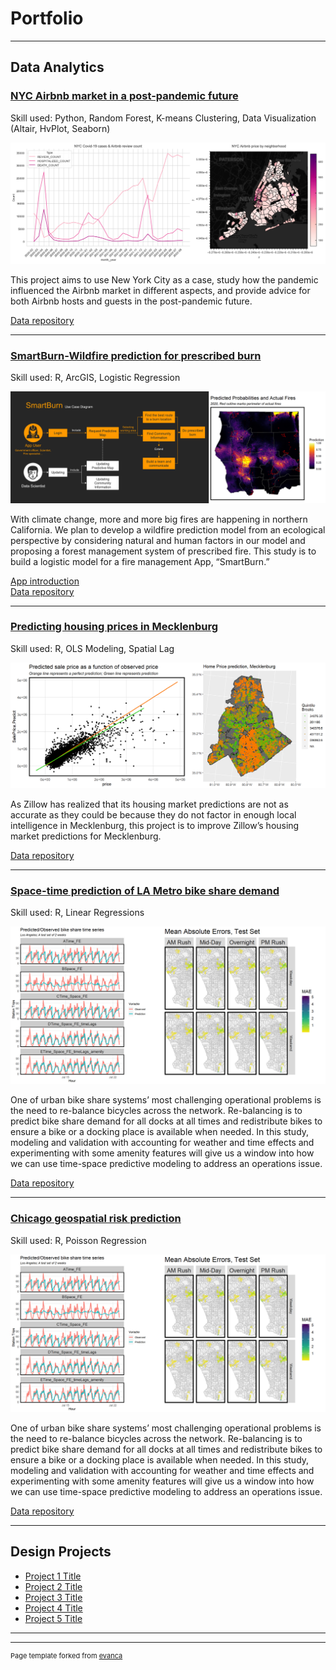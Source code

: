 # Portfolio

---

## Data Analytics

### [NYC Airbnb market in a post-pandemic future](https://shujingyi.github.io/NYC-Airbnb-blog/)
Skill used: Python, Random Forest, K-means Clustering, Data Visualization (Altair, HvPlot, Seaborn)

<img src="images/Airbnb.jpg?raw=true"/>

This project aims to use New York City as a case, study how the pandemic influenced the Airbnb market in different aspects, and provide advice for both Airbnb hosts and guests in the post-pandemic future.

[Data repository](https://github.com/ShujingYi/NYC-Airbnb-market-in-a-post-pandemic-future)

---
### [SmartBurn-Wildfire prediction for prescribed burn](https://htmlpreview.github.io/?https://github.com/ShujingYi/California-Wildfire/blob/main/Wildfire_Shujing%20%26%20Yuehui.html)  

Skill used: R, ArcGIS, Logistic Regression

<img src="images/wildfire.jpg?raw=true"/>

With climate change, more and more big fires are happening in northern California. We plan to develop a wildfire prediction model from an ecological perspective by considering natural and human factors in our model and proposing a forest management system of prescribed fire. This study is to build a logistic model for a fire management App, “SmartBurn.” 

[App introduction](https://youtu.be/mcidHTk65sk)                 
[Data repository](https://github.com/ShujingYi/California-Wildfire)

---
### [Predicting housing prices in Mecklenburg](https://htmlpreview.github.io/?https://github.com/ShujingYi/Midterm-Predicting-Housing-Prices/blob/main/opendata_wrangling_SY_Final.html)  
Skill used: R, OLS Modeling, Spatial Lag

<img src="images/housing.jpg?raw=true"/>

As Zillow has realized that its housing market predictions are not as accurate as they could be because they do not factor in enough local intelligence in Mecklenburg, this project is to improve Zillow’s housing market predictions for Mecklenburg.

[Data repository](https://github.com/ShujingYi/Midterm-Predicting-Housing-Prices)

---
### [Space-time prediction of LA Metro bike share demand](https://htmlpreview.github.io/?https://github.com/ShujingYi/LA-bike-share-prediction/blob/main/Bike_Share_Time_Space_2019_SY.html)  
Skill used: R, Linear Regressions

<img src="images/bike_share.jpg?raw=true"/>

One of urban bike share systems’ most challenging operational problems is the need to re-balance bicycles across the network. Re-balancing is to predict bike share demand for all docks at all times and redistribute bikes to ensure a bike or a docking place is available when needed. In this study, modeling and validation with accounting for weather and time effects and experimenting with some amenity features will give us a window into how we can use time-space predictive modeling to address an operations issue.

[Data repository](https://github.com/ShujingYi/LA-bike-share-prediction)

---
### [Chicago geospatial risk prediction](https://htmlpreview.github.io/?https://github.com/ShujingYi/LA-bike-share-prediction/blob/main/Bike_Share_Time_Space_2019_SY.html)  
Skill used: R, Poisson Regression

<img src="images/bike_share.jpg?raw=true"/>

One of urban bike share systems’ most challenging operational problems is the need to re-balance bicycles across the network. Re-balancing is to predict bike share demand for all docks at all times and redistribute bikes to ensure a bike or a docking place is available when needed. In this study, modeling and validation with accounting for weather and time effects and experimenting with some amenity features will give us a window into how we can use time-space predictive modeling to address an operations issue.

[Data repository](https://github.com/ShujingYi/LA-bike-share-prediction)

---

## Design Projects

- [Project 1 Title](http://example.com/)
- [Project 2 Title](http://example.com/)
- [Project 3 Title](http://example.com/)
- [Project 4 Title](http://example.com/)
- [Project 5 Title](http://example.com/)

---




---
<p style="font-size:11px">Page template forked from <a href="https://github.com/evanca/quick-portfolio">evanca</a></p>
<!-- Remove above link if you don't want to attibute -->
